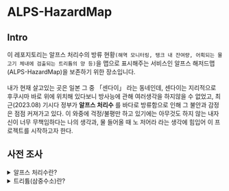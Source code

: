 # ALPS-HazardMap

## Intro
이 레포지토리는 알프스 처리수의 방류 현황`(해역 모니터링, 탱크 내 잔여량, 어획되는 물고기 체내에 검출되는 트리튬의 양 등)`을 맵으로 표시해주는 서비스인 알프스 해저드맵(ALPS-HazardMap)을 보존하기 위한 장소입니다.
<br>
<br>
내가 현재 살고있는 곳은 일본 그 중 「센다이」 라는 동네인데, 센다이는 지리적으로 후쿠시마 바로 위에 위치해 있다보니 방사능에 관해 여러생각을 하지않을 수 없었고, 최근(2023.08) 기시다 정부가 **알프스 처리수** 를 바다로 방류함으로 인해 그 불안과 감정은 점점 커져가고 있다. 이 와중에 걱정/불평만 하고 있기에는 아무것도 하지 않는 내자신이 너무 무책임하다는 나의 생각과, 물 들어올 때 노 저어라 라는 생각에 힘입어 이 프로젝트를 시작하고자 한다.

## 사전 조사

<details>
<summary>
알프스 처리수란?
</summary>
트리튬 이외의 방사성 물질이 안전에 관한 규제 기준치를 확실하게 밑돌 때까지 다핵종 제거설비 등으로 정화 처리한 물(트리튬을 제외한 공시농도비 총계 1미만)을 ‘ALPS처리수’라고 합니다. 

`(출처 : 도쿄전력 처리수 포탈 사이트) ` <br><br>
쉽게 말해서, 방사성 오염수를 ALPS라고 불리는 필터 장비를 이용해 정화시키고 난 다음 배출되는 물을 ALPS처리수라고 합니다.  
</details>

<details>
<summary>
트리튬(삼중수소)란?
</summary>
</details>


